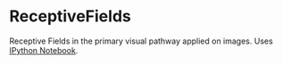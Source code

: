ReceptiveFields
===============

Receptive Fields in the primary visual pathway applied on images. 
Uses <a href="https://github.com/ipython/ipython">IPython Notebook</a>.
